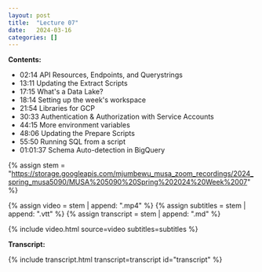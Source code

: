 ```yaml
---
layout: post
title:  "Lecture 07"
date:   2024-03-16
categories: []
---
```


**Contents:**
- 02:14 API Resources, Endpoints, and Querystrings
- 13:11 Updating the Extract Scripts
- 17:15 What's a Data Lake? 
- 18:14 Setting up the week's workspace
- 21:54 Libraries for GCP
- 30:33 Authentication & Authorization with Service Accounts
- 44:15 More environment variables
- 48:06 Updating the Prepare Scripts
- 55:50 Running SQL from a script
- 01:01:37 Schema Auto-detection in BigQuery 

<!--more-->

{% assign stem = "https://storage.googleapis.com/mjumbewu_musa_zoom_recordings/2024_spring_musa5090/MUSA%205090%20Spring%202024%20Week%2007" %}

{% assign video = stem | append: ".mp4" %}
{% assign subtitles = stem | append: ".vtt" %}
{% assign transcript = stem | append: ".md" %}

{% include video.html source=video subtitles=subtitles %}

**Transcript:**

{% include transcript.html transcript=transcript id="transcript" %}
